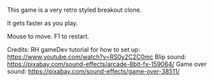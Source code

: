 This game is a very retro styled breakout clone. 

It gets faster as you play.

Mouse to move. F1 to restart. 

Credits:
RH gameDev tutorial for how to set up: https://www.youtube.com/watch?v=RS0y2C2C0mc
Blip sound: https://pixabay.com/sound-effects/arcade-8bit-fx-159064/ 
Game over sound: https://pixabay.com/sound-effects/game-over-38511/
